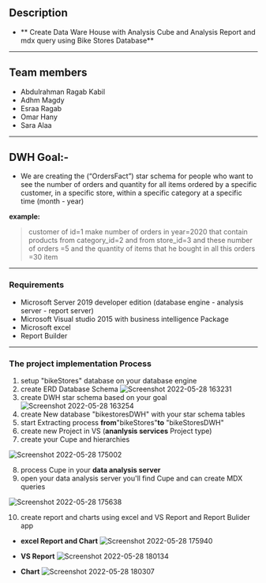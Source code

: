 ## Description 

- **  Create Data Ware House with Analysis Cube and Analysis Report and mdx query  using Bike Stores  Database**

------------
## Team members
-  Abdulrahman Ragab Kabil
- Adhm Magdy
- Esraa Ragab
- Omar Hany
- Sara Alaa

------------


## DWH Goal:-
- We are creating the (“OrdersFact”) star schema for people who want to see the number of orders and quantity for all items ordered by a specific customer, in a specific store, within a specific category at a specific time (month - year)

**example:**
> customer of id=1 make number of orders in year=2020 that contain products from category_id=2 and from store_id=3 and these number of orders =5 and the quantity of items that he bought in all this orders =30 item


------------


### Requirements
- Microsoft Server 2019 developer edition (database engine - analysis server - report server)
- Microsoft Visual studio 2015 with business intelligence Package
- Microsoft excel 
- Report Builder

------------
### The project implementation Process

1. setup "bikeStores" database on your database engine
2. create ERD Database Schema
![Screenshot 2022-05-28 163231](https://user-images.githubusercontent.com/63946776/170831816-00a49269-3806-4cda-847f-e2e1ded8fc24.png)
3. create DWH star schema based on your goal
![Screenshot 2022-05-28 163254](https://user-images.githubusercontent.com/63946776/170831883-6eb48117-5f4a-4ba1-a4e9-d640c88c7b4a.png)
4. create New database  "bikestoresDWH" with your star schema tables
5. start Extracting process **from**"bikeStores"**to** "bikeStoresDWH"
6. create new Project in VS (**ananlysis services** Project type)  
7. create your Cupe and hierarchies

![Screenshot 2022-05-28 175002](https://user-images.githubusercontent.com/63946776/170832822-4a18c937-1ec7-4a6f-80be-6ffe2761c799.png)


8. process Cupe in your **data analysis server** 
9. open your data analysis server you'll find Cupe and can create MDX queries 

![Screenshot 2022-05-28 175638](https://user-images.githubusercontent.com/63946776/170833062-4a29e7e5-5bb9-49cc-83fc-92290fe54608.png)

10. create report and charts using excel and VS Report and Report Bulider app
- **excel Report and Chart**
![Screenshot 2022-05-28 175940](https://user-images.githubusercontent.com/63946776/170833167-8766eefa-1812-430c-a01d-7c0758c456a8.png)

- **VS Report**
![Screenshot 2022-05-28 180134](https://user-images.githubusercontent.com/63946776/170833238-947b53db-3732-4e23-b3b0-b77544668f0f.png)

- **Chart**
![Screenshot 2022-05-28 180307](https://user-images.githubusercontent.com/63946776/170833291-423e1f85-d971-4eb1-add8-5f8059db497a.png)










